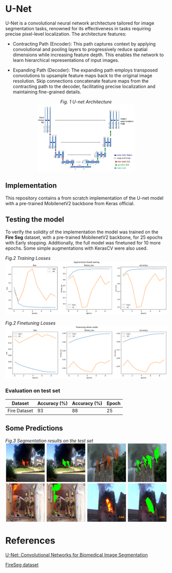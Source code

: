 # U-Net
U-Net is a convolutional neural network architecture tailored for image segmentation tasks, renowned for its effectiveness in tasks requiring precise pixel-level localization. The architecture features:

- Contracting Path (Encoder): This path captures context by applying convolutional and pooling layers to progressively reduce spatial dimensions while increasing feature depth. This enables the network to learn hierarchical representations of input images.

- Expanding Path (Decoder): The expanding path employs transposed convolutions to upsample feature maps back to the original image resolution. Skip connections concatenate feature maps from the contracting path to the decoder, facilitating precise localization and maintaining fine-grained details.

<p align="center">
  <em>Fig. 1 U-net Architecture</em><br>
  <img src="./readme_images/unet.png" alt="UNET" width="60%">
</p>

## Implementation
This repository contains a from scratch implementation of the U-net model with a pre-trained MobilenetV2 backbone from Keras official.

## Testing the model
To verify the solidity of the implementation the model was trained on the **Fire Seg** dataset, with a pre-trained MobilenetV2 backbone,
for 25 epochs with Early stopping. Additionally, the full model was finetuned for 10 more epochs. Some simple augmentations with KerasCV
were also used.

*Fig.2 Training Losses*
![Losses](./readme_images/training.png)

*Fig.2 Finetuning Losses*
![Losses](./readme_images/finetuning.png)

### Evaluation on test set
| Dataset   | Accuracy (%) | Accuracy (%)  | Epoch |
|-----------|--------------|-------|---------------|
| Fire Dataset  | 93       | 88    |         25    |


## Some Predictions
*Fig.3 Segmentation results on the test set*
![Predictions](./readme_images/predict1.png)
![Predictions2](./readme_images/predict2.png)


# References
[U-Net: Convolutional Networks for Biomedical Image Segmentation](https://arxiv.org/abs/1505.04597v1)

[FireSeg dataset](https://github.com/hayatkhan8660-maker/Fire_Seg_Dataset)



